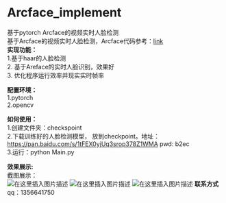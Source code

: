 # Arcface_implement
基于pytorch Arcface的视频实时人脸检测  
基于Arcface的视频实时人脸检测，Arcface代码参考：[link](https://github.com/ronghuaiyang/arcface-pytorch)    
**实现功能：**  
1.基于haar的人脸检测  
2. 基于Areface的实时人脸识别，效果好  
3. 优化程序运行效率并现实实时帧率  

**配置环境：**  
1.pytorch  
2.opencv  

**如何使用：**  
1.创建文件夹：checkspoint  
2.下载训练好的人脸检测模型， 放到checkpoint。地址：https://pan.baidu.com/s/1tFEX0yjUq3srop378Z1WMA pwd: b2ec  
3.运行：python Main.py  

**效果展示:**   
截图展示：  
![在这里插入图片描述](https://img-blog.csdnimg.cn/202003172153092.jpg?x-oss-process=image/watermark,type_ZmFuZ3poZW5naGVpdGk,shadow_10,text_aHR0cHM6Ly9ibG9nLmNzZG4ubmV0L3FxXzM4MjQxMzQ2,size_16,color_FFFFFF,t_70)
![在这里插入图片描述](https://img-blog.csdnimg.cn/20200317215357882.png?x-oss-process=image/watermark,type_ZmFuZ3poZW5naGVpdGk,shadow_10,text_aHR0cHM6Ly9ibG9nLmNzZG4ubmV0L3FxXzM4MjQxMzQ2,size_16,color_FFFFFF,t_70)
![在这里插入图片描述](https://img-blog.csdnimg.cn/20200317215420207.png?x-oss-process=image/watermark,type_ZmFuZ3poZW5naGVpdGk,shadow_10,text_aHR0cHM6Ly9ibG9nLmNzZG4ubmV0L3FxXzM4MjQxMzQ2,size_16,color_FFFFFF,t_70)
**联系方式**  
qq：1356641750  

